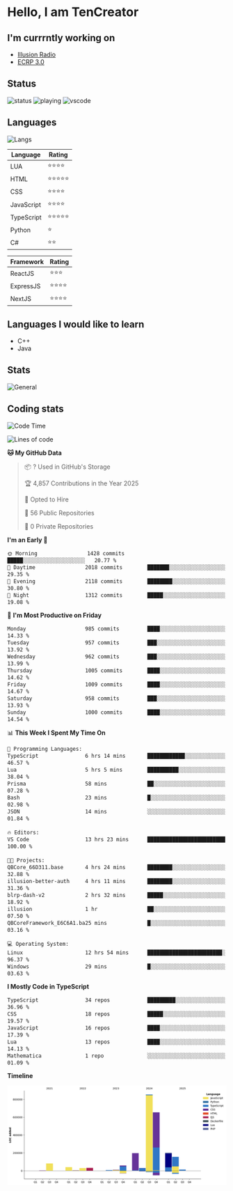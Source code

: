 # Hello, I am TenCreator

## I'm currrntly working on
- [Illusion Radio](https://illusionradio.co.uk/)
- [ECRP 3.0](http://github.com/Emerald-Coast-Roleplay/)

## Status
![status](https://api.statusbadges.me/badge/status/518334475038359555?simple=true&style=for-the-badge)
![playing](https://api.statusbadges.me/badge/playing/518334475038359555?style=for-the-badge)
![vscode](https://api.statusbadges.me/badge/vscode/518334475038359555?style=for-the-badge)

## Languages
![Langs](https://github-readme-stats.vercel.app/api/top-langs/?username=tencreator&layout=compact&theme=radical)


|Language|Rating|
|--------|------|
|LUA|⭐️⭐️⭐️⭐️|
|HTML|⭐️⭐️⭐️⭐️⭐️|
|CSS|⭐️⭐️⭐️⭐️|
|JavaScript|⭐️⭐️⭐️⭐️|
|TypeScript|⭐️⭐️⭐️⭐️⭐️|
|Python|⭐️|
|C#|⭐️⭐️ |

|Framework|Rating|
|--------|------|
|ReactJS|⭐️⭐️⭐|
|ExpressJS|⭐️⭐️⭐️⭐️|
|NextJS|⭐️⭐️⭐⭐️|

## Languages I would like to learn
- C++
- Java

## Stats
![General](https://github-readme-stats.vercel.app/api?username=tencreator&show_icons=true&theme=radical)

## Coding stats

<!--START_SECTION:waka-->
![Code Time](http://img.shields.io/badge/Code%20Time-662%20hrs%2042%20mins-blue)

![Lines of code](https://img.shields.io/badge/From%20Hello%20World%20I%27ve%20Written-2.4%20million%20lines%20of%20code-blue)

**🐱 My GitHub Data** 

> 📦 ? Used in GitHub's Storage 
 > 
> 🏆 4,857 Contributions in the Year 2025
 > 
> 💼 Opted to Hire
 > 
> 📜 56 Public Repositories 
 > 
> 🔑 0 Private Repositories 
 > 
**I'm an Early 🐤** 

```text
🌞 Morning                1428 commits        █████░░░░░░░░░░░░░░░░░░░░   20.77 % 
🌆 Daytime                2018 commits        ███████░░░░░░░░░░░░░░░░░░   29.35 % 
🌃 Evening                2118 commits        ████████░░░░░░░░░░░░░░░░░   30.80 % 
🌙 Night                  1312 commits        █████░░░░░░░░░░░░░░░░░░░░   19.08 % 
```
📅 **I'm Most Productive on Friday** 

```text
Monday                   985 commits         ████░░░░░░░░░░░░░░░░░░░░░   14.33 % 
Tuesday                  957 commits         ███░░░░░░░░░░░░░░░░░░░░░░   13.92 % 
Wednesday                962 commits         ███░░░░░░░░░░░░░░░░░░░░░░   13.99 % 
Thursday                 1005 commits        ████░░░░░░░░░░░░░░░░░░░░░   14.62 % 
Friday                   1009 commits        ████░░░░░░░░░░░░░░░░░░░░░   14.67 % 
Saturday                 958 commits         ███░░░░░░░░░░░░░░░░░░░░░░   13.93 % 
Sunday                   1000 commits        ████░░░░░░░░░░░░░░░░░░░░░   14.54 % 
```


📊 **This Week I Spent My Time On** 

```text
💬 Programming Languages: 
TypeScript               6 hrs 14 mins       ████████████░░░░░░░░░░░░░   46.57 % 
Lua                      5 hrs 5 mins        ██████████░░░░░░░░░░░░░░░   38.04 % 
Prisma                   58 mins             ██░░░░░░░░░░░░░░░░░░░░░░░   07.28 % 
Bash                     23 mins             █░░░░░░░░░░░░░░░░░░░░░░░░   02.98 % 
JSON                     14 mins             ░░░░░░░░░░░░░░░░░░░░░░░░░   01.84 % 

🔥 Editors: 
VS Code                  13 hrs 23 mins      █████████████████████████   100.00 % 

🐱‍💻 Projects: 
QBCore_66D311.base       4 hrs 24 mins       ████████░░░░░░░░░░░░░░░░░   32.88 % 
illusion-better-auth     4 hrs 11 mins       ████████░░░░░░░░░░░░░░░░░   31.36 % 
blrp-dash-v2             2 hrs 32 mins       █████░░░░░░░░░░░░░░░░░░░░   18.92 % 
illusion                 1 hr                ██░░░░░░░░░░░░░░░░░░░░░░░   07.50 % 
QBCoreFramework_E6C6A1.ba25 mins             █░░░░░░░░░░░░░░░░░░░░░░░░   03.16 % 

💻 Operating System: 
Linux                    12 hrs 54 mins      ████████████████████████░   96.37 % 
Windows                  29 mins             █░░░░░░░░░░░░░░░░░░░░░░░░   03.63 % 
```

**I Mostly Code in TypeScript** 

```text
TypeScript               34 repos            █████████░░░░░░░░░░░░░░░░   36.96 % 
CSS                      18 repos            █████░░░░░░░░░░░░░░░░░░░░   19.57 % 
JavaScript               16 repos            ████░░░░░░░░░░░░░░░░░░░░░   17.39 % 
Lua                      13 repos            ████░░░░░░░░░░░░░░░░░░░░░   14.13 % 
Mathematica              1 repo              ░░░░░░░░░░░░░░░░░░░░░░░░░   01.09 % 
```



**Timeline**

![Lines of Code chart](https://raw.githubusercontent.com/tencreator/tencreator/main/assets/bar_graph.png)


<!--END_SECTION:waka-->
